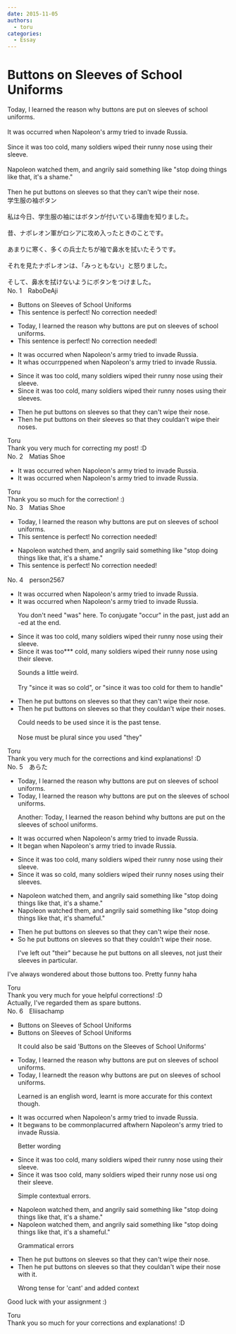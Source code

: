 ```yaml
---
date: 2015-11-05
authors:
  - toru
categories:
  - Essay
---
```


<h1 id="subject_show">Buttons on Sleeves of School Uniforms</h1>
<div class="date" hidden>Nov 5, 2015 14:20</div>
<div id="post"><div id="body_show_ori">
Today, I learned the reason why buttons are put on sleeves of school uniforms.<br/><br/>It was occurred when Napoleon's army tried to invade Russia.<br/><br/>Since it was too cold, many soldiers wiped their runny nose using their sleeve.<br/><br/>Napoleon watched them, and angrily said something like "stop doing things like that, it's a shame."<br/><br/>Then he put buttons on sleeves so that they can't wipe their nose.
</div></div>

<!-- more -->

<div id="post_ja"><div id="body_show_mo">
学生服の袖ボタン<br/><br/>私は今日、学生服の袖にはボタンが付いている理由を知りました。<br/><br/>昔、ナポレオン軍がロシアに攻め入ったときのことです。<br/><br/>あまりに寒く、多くの兵士たちが袖で鼻水を拭いたそうです。<br/><br/>それを見たナポレオンは、「みっともない」と怒りました。<br/><br/>そして、鼻水を拭けないようにボタンをつけました。
</div></div>
<div id="block"><div class="first_name"> No. 1　<span class="just_name">RaboDeAji</span></div><div id="block2">
<ul class="correction_field">
<li class="incorrect">Buttons on Sleeves of School Uniforms</li>
<li class="corrected perfect">This sentence is perfect! No correction needed!</li>
</ul>
<ul class="correction_field">
<li class="incorrect">Today, I learned the reason why buttons are put on sleeves of school uniforms.</li>
<li class="corrected perfect">This sentence is perfect! No correction needed!</li>
</ul>
<ul class="correction_field">
<li class="incorrect">It was occurred when Napoleon's army tried to invade Russia.</li>
<li class="corrected correct">
It <span class="f_gray"><span class="sline">w</span></span><span class="f_red">h</span>a<span class="f_gray"><span class="sline">s occurr</span></span><span class="f_red">pp</span>e<span class="f_red">ne</span>d when Napoleon's army tried to invade Russia.
</li>
</ul>
<ul class="correction_field">
<li class="incorrect">Since it was too cold, many soldiers wiped their runny nose using their sleeve.</li>
<li class="corrected correct">
Since it was too cold, many soldiers wiped their runny nose<span class="f_red">s</span> using their sleeve<span class="f_red">s</span>.
</li>
</ul>
<ul class="correction_field">
<li class="incorrect">Then he put buttons on sleeves so that they can't wipe their nose.</li>
<li class="corrected correct">
Then he put buttons on <span class="f_red">their </span>sleeves so that they c<span class="f_red">ould</span><span class="f_gray"><span class="sline">a</span></span>n't wipe their nose<span class="f_red">s</span>.
</li>
</ul>
</div><div class="name"><span class="just_name">Toru</span><br>
Thank you very much for correcting my post! :D
</div>
</div>
<div id="block"><div class="first_name"> No. 2　<span class="just_name">Matias Shoe</span></div><div id="block2">
<ul class="correction_field">
<li class="incorrect">It was occurred when Napoleon's army tried to invade Russia.</li>
<li class="corrected correct">
It <span class="sline">was</span> occurred when Napoleon's army tried to invade Russia.
</li>
</ul>
</div><div class="name"><span class="just_name">Toru</span><br>
Thank you so much for the correction! :)
</div>
</div>
<div id="block"><div class="first_name"> No. 3　<span class="just_name">Matias Shoe</span></div><div id="block2">
<ul class="correction_field">
<li class="incorrect">Today, I learned the reason why buttons are put on sleeves of school uniforms.</li>
<li class="corrected perfect">This sentence is perfect! No correction needed!</li>
</ul>
<ul class="correction_field">
<li class="incorrect">Napoleon watched them, and angrily said something like "stop doing things like that, it's a shame."</li>
<li class="corrected perfect">This sentence is perfect! No correction needed!</li>
</ul>
</div></div>
<div id="block"><div class="first_name"> No. 4　<span class="just_name">person2567</span></div><div id="block2">
<ul class="correction_field">
<li class="incorrect">It was occurred when Napoleon's army tried to invade Russia.</li>
<li class="corrected correct">
It <span class="f_gray"><span class="sline">was </span></span>occurred when Napoleon's army tried to invade Russia.
<p class="correction_comment">You don't need "was" here. To conjugate "occur" in the past, just add an -ed at the end.</p>
</li>
</ul>
<ul class="correction_field">
<li class="incorrect">Since it was too cold, many soldiers wiped their runny nose using their sleeve.</li>
<li class="corrected correct">
Since it was too<span class="f_red">***</span><span class="f_gray"><span class="sline"> </span></span>cold, many soldiers wiped their runny nose using their sleeve.
<p class="correction_comment">Sounds a little weird. <br/><br/>Try "since it was so cold", or "since it was too cold for them to handle"</p>
</li>
</ul>
<ul class="correction_field">
<li class="incorrect">Then he put buttons on sleeves so that they can't wipe their nose.</li>
<li class="corrected correct">
Then he put buttons on sleeves so that they c<span class="f_red">ould</span><span class="f_gray"><span class="sline">a</span></span>n't wipe their nose<span class="f_red">s</span>.
<p class="correction_comment">Could needs to be used since it is the past tense. <br/><br/>Nose must be plural since you used "they"</p>
</li>
</ul>
</div><div class="name"><span class="just_name">Toru</span><br>
Thank you very much for the corrections and kind explanations! :D
</div>
</div>
<div id="block"><div class="first_name"> No. 5　<span class="just_name">あらた</span></div><div id="block2">
<ul class="correction_field">
<li class="incorrect">Today, I learned the reason why buttons are put on sleeves of school uniforms.</li>
<li class="corrected correct">
Today, I learned <span class="sline">the reason</span> why buttons are put on <span class="f_blue">the</span> sleeves of school uniforms.
<p class="correction_comment">Another: Today, I learned the reason behind why buttons are put on the sleeves of school uniforms.</p>
</li>
</ul>
<ul class="correction_field">
<li class="incorrect">It was occurred when Napoleon's army tried to invade Russia.</li>
<li class="corrected correct">
It <span class="f_blue">began</span> when Napoleon's army tried to invade Russia.
</li>
</ul>
<ul class="correction_field">
<li class="incorrect">Since it was too cold, many soldiers wiped their runny nose using their sleeve.</li>
<li class="corrected correct">
Since it was <span class="f_blue">so</span> cold, many soldiers wiped their runny nose<span class="f_blue">s</span> using their sleeve<span class="f_blue">s</span>.
</li>
</ul>
<ul class="correction_field">
<li class="incorrect">Napoleon watched them, and angrily said something like "stop doing things like that, it's a shame."</li>
<li class="corrected correct">
Napoleon watched them, and angrily said something like "stop doing things like that, it's shame<span class="f_blue">ful</span>."
</li>
</ul>
<ul class="correction_field">
<li class="incorrect">Then he put buttons on sleeves so that they can't wipe their nose.</li>
<li class="corrected correct">
<span class="f_blue">So</span> he put buttons on sleeves so that they <span class="f_blue">couldn't</span> wipe their nose.
<p class="correction_comment">I've left out "their" because he put buttons on all sleeves, not just their sleeves in particular.</p>
</li>
</ul>
<p class="comment_small">
 I've always wondered about those buttons too. Pretty funny haha
</p>

</div><div class="name"><span class="just_name">Toru</span><br>
Thank you very much for youe helpful corrections! :D<br/>Actually, I've regarded them as spare buttons.
</div>
</div>
<div id="block"><div class="first_name"> No. 6　<span class="just_name">Eliisachamp</span></div><div id="block2">
<ul class="correction_field">
<li class="incorrect">Buttons on Sleeves of School Uniforms</li>
<li class="corrected correct">
Buttons on Sleeves of School Uniforms
<p class="correction_comment">It could also be said 'Buttons on the Sleeves of School Uniforms'</p>
</li>
</ul>
<ul class="correction_field">
<li class="incorrect">Today, I learned the reason why buttons are put on sleeves of school uniforms.</li>
<li class="corrected correct">
Today<span class="f_gray"><span class="sline">,</span></span> I learn<span class="f_gray"><span class="sline">ed</span></span><span class="f_red">t</span> the reason why buttons are put on sleeves of school uniforms.
<p class="correction_comment">Learned is an english word, learnt is more accurate for this context though.</p>
</li>
</ul>
<ul class="correction_field">
<li class="incorrect">It was occurred when Napoleon's army tried to invade Russia.</li>
<li class="corrected correct">
It <span class="f_red">beg</span><span class="f_gray"><span class="sline">w</span></span>a<span class="f_red">n</span><span class="f_gray"><span class="sline">s</span></span> <span class="f_red">t</span>o<span class="f_red"> be </span>c<span class="f_red">ommonpla</span>c<span class="f_gray"><span class="sline">urr</span></span>e<span class="f_gray"><span class="sline">d</span></span> <span class="f_red">aft</span><span class="f_gray"><span class="sline">wh</span></span>e<span class="f_red">r</span><span class="f_gray"><span class="sline">n</span></span> Napoleon's army tried to invade Russia.
<p class="correction_comment">Better wording</p>
</li>
</ul>
<ul class="correction_field">
<li class="incorrect">Since it was too cold, many soldiers wiped their runny nose using their sleeve.</li>
<li class="corrected correct">
Since it was <span class="f_gray"><span class="sline">t</span></span><span class="f_red">s</span>o<span class="f_gray"><span class="sline">o</span></span> cold, many soldiers wiped their runny nose<span class="f_gray"><span class="sline"> u</span></span>s<span class="f_gray"><span class="sline">i</span></span><span class="f_red"> o</span>n<span class="f_gray"><span class="sline">g</span></span> their sleeve.
<p class="correction_comment">Simple contextual errors.</p>
</li>
</ul>
<ul class="correction_field">
<li class="incorrect">Napoleon watched them, and angrily said something like "stop doing things like that, it's a shame."</li>
<li class="corrected correct">
Napoleon watched them<span class="f_gray"><span class="sline">,</span></span> and angrily said something like "stop doing things like that, it's <span class="f_gray"><span class="sline">a </span></span>shame<span class="f_red">ful</span>."
<p class="correction_comment">Grammatical errors</p>
</li>
</ul>
<ul class="correction_field">
<li class="incorrect">Then he put buttons on sleeves so that they can't wipe their nose.</li>
<li class="corrected correct">
Then he put buttons on sleeves so that they c<span class="f_red">ould</span><span class="f_gray"><span class="sline">a</span></span>n't wipe their nose<span class="f_red"> with it</span>.
<p class="correction_comment">Wrong tense for 'cant' and added context</p>
</li>
</ul>
<p class="comment_small">
 Good luck with your assignment :)
</p>

</div><div class="name"><span class="just_name">Toru</span><br>
Thank you so much for your corrections and explanations! :D
</div>
</div>
